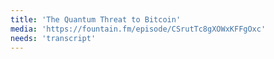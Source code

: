 ```yaml
---
title: 'The Quantum Threat to Bitcoin'
media: 'https://fountain.fm/episode/CSrutTc8gXOWxKFFgOxc'
needs: 'transcript'
---
```



